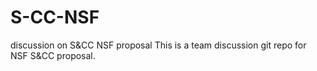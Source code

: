 # S-CC-NSF
discussion on S&amp;CC NSF proposal
This is a team discussion git repo for NSF S&CC proposal.
